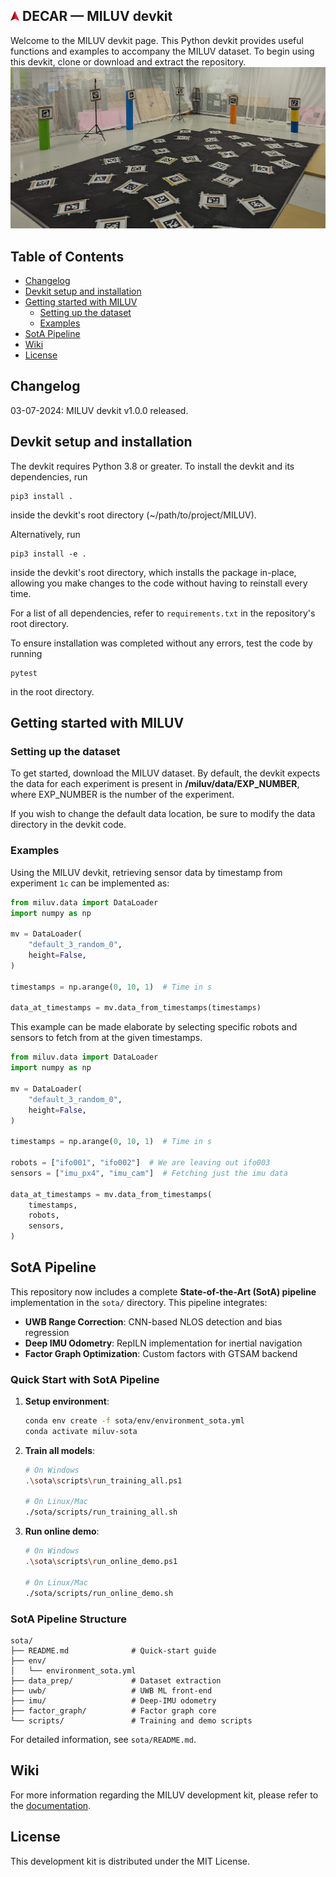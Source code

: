 ## <img src="https://github.com/decargroup/miluv/blob/gh-pages/assets/decar_logo.png?raw=true" alt="DECAR Logo" width="14"/> DECAR &mdash; MILUV devkit
Welcome to the MILUV devkit page. This Python devkit provides useful functions and examples to accompany the MILUV dataset. To begin using this devkit, clone or download and extract the repository.
![](https://github.com/decargroup/miluv/blob/gh-pages/assets/banner_image.jpg?raw=true)

## Table of Contents
- [Changelog](#changelog)
- [Devkit setup and installation](#devkit-setup-and-installation)
- [Getting started with MILUV](#getting-started-with-MILUV)
    - [Setting up the dataset](#setting-up-the-dataset)
    - [Examples](#examples)
- [SotA Pipeline](#sota-pipeline)
- [Wiki](#wiki)
- [License](#license)

## Changelog
03-07-2024: MILUV devkit v1.0.0 released.

## Devkit setup and installation
The devkit requires Python 3.8 or greater. To install the devkit and its dependencies, run
```
pip3 install .
``` 
inside the devkit's root directory (~/path/to/project/MILUV). 

Alternatively, run
```
pip3 install -e .
```
inside the devkit's root directory, which installs the package in-place, allowing you make changes to the code without having to reinstall every time. 

For a list of all dependencies, refer to ``requirements.txt`` in the repository's root directory.

To ensure installation was completed without any errors, test the code by running
```
pytest
```    
in the root directory.

## Getting started with MILUV
### Setting up the dataset
To get started, download the MILUV dataset. By default, the devkit expects the data for each experiment is present in **/miluv/data/EXP_NUMBER**, where EXP_NUMBER is the number of the experiment.

If you wish to change the default data location, be sure to modify the data directory in the devkit code.

### Examples
Using the MILUV devkit, retrieving sensor data by timestamp from experiment ``1c`` can be implemented as:
```py
from miluv.data import DataLoader
import numpy as np

mv = DataLoader(
    "default_3_random_0",
    height=False,
)

timestamps = np.arange(0, 10, 1)  # Time in s

data_at_timestamps = mv.data_from_timestamps(timestamps)
```

This example can be made elaborate by selecting specific robots and sensors to fetch from at the given timestamps.
```py
from miluv.data import DataLoader
import numpy as np

mv = DataLoader(
    "default_3_random_0",
    height=False,
)

timestamps = np.arange(0, 10, 1)  # Time in s

robots = ["ifo001", "ifo002"]  # We are leaving out ifo003
sensors = ["imu_px4", "imu_cam"]  # Fetching just the imu data

data_at_timestamps = mv.data_from_timestamps(
    timestamps,
    robots,
    sensors,
)
```

## SotA Pipeline

This repository now includes a complete **State-of-the-Art (SotA) pipeline** implementation in the `sota/` directory. This pipeline integrates:

- **UWB Range Correction**: CNN-based NLOS detection and bias regression
- **Deep IMU Odometry**: RepILN implementation for inertial navigation
- **Factor Graph Optimization**: Custom factors with GTSAM backend

### Quick Start with SotA Pipeline

1. **Setup environment**:
   ```bash
   conda env create -f sota/env/environment_sota.yml
   conda activate miluv-sota
   ```

2. **Train all models**:
   ```bash
   # On Windows
   .\sota\scripts\run_training_all.ps1
   
   # On Linux/Mac
   ./sota/scripts/run_training_all.sh
   ```

3. **Run online demo**:
   ```bash
   # On Windows  
   .\sota\scripts\run_online_demo.ps1
   
   # On Linux/Mac
   ./sota/scripts/run_online_demo.sh
   ```

### SotA Pipeline Structure
```
sota/
├── README.md              # Quick-start guide
├── env/
│   └── environment_sota.yml
├── data_prep/             # Dataset extraction
├── uwb/                   # UWB ML front-end
├── imu/                   # Deep-IMU odometry
├── factor_graph/          # Factor graph core
└── scripts/               # Training and demo scripts
```

For detailed information, see `sota/README.md`.

## Wiki
For more information regarding the MILUV development kit, please refer to the [documentation](https://decargroup.github.io/miluv/).

## License
This development kit is distributed under the MIT License.
